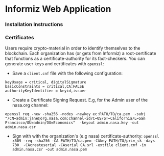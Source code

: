 # Informiz Web Application

### Installation Instructions

### Certificates
Users require crypto-material in order to identify themselves to the blockchain. 
Each organization has (or gets from Informiz) a root-certificate that functions as a 
certificate-authority for its fact-checkers.
You can generate user keys and certificates with `openssl`:

* Save a `client.cnf` file with the following configuration:
```properties
keyUsage = critical, digitalSignature
basicConstraints = critical,CA:FALSE
authorityKeyIdentifier = keyid,issuer
```

* Create a Certificate Signing Request. E.g, for the Admin user of the nasa.org channel:

`openssl req -new -sha256 -nodes -newkey ec:PATH/TO/ca.pem 
-subj "/CN=admin:jane@org.nasa.com:channel-id/C=US/ST=California/L=San Francisco/OU=admin/OU=Economics" 
-keyout admin.nasa.key -out admin.nasa.csr`

* Sign with with the organization's (e.g nasa) certificate-authority:
`openssl x509 -req -sha256 -CA PATH/TO/ca.pem -CAkey PATH/TO/priv_sk -days 730 
-CAcreateserial -CAserial CA.srl -extfile client.cnf -in admin.nasa.csr -out admin.nasa.pem`
 

